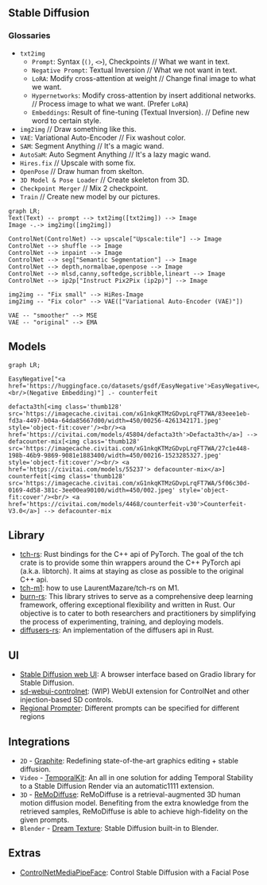 ## Stable Diffusion

### Glossaries

- `txt2img`
  - `Prompt`: Syntax (`()`, `<>`), Checkpoints // What we want in text.
  - `Negative Prompt`: Textual Inversion // What we not want in text.
  - `LoRA`: Modify cross-attention at weight // Change final image to what we want.
  - `Hypernetworks`: Modify cross-attention by insert additional networks. // Process image to what we want. (Prefer `LoRA`)
  - `Embeddings`: Result of fine-tuning (Textual Inversion). // Define new word to certain style.
- `img2img` // Draw something like this.
- `VAE`: Variational Auto-Encoder // Fix washout color.
- `SAM`: Segment Anything // It's a magic wand.
- `AutoSaM`: Auto Segment Anything // It's a lazy magic wand.
- `Hires.fix` // Upscale with some fix.
- `OpenPose` // Draw human from skelton.
- `3D Model & Pose Loader` // Create skeleton from 3D.
- `Checkpoint Merger` // Mix 2 checkpoint.
- `Train` // Create new model by our pictures.

```mermaid
graph LR;
Text(Text) -- prompt --> txt2img([txt2img]) --> Image
Image -.-> img2img([img2img])

ControlNet(ControlNet) --> upscale["Upscale:tile"] --> Image
ControlNet --> shuffle --> Image
ControlNet --> inpaint --> Image
ControlNet --> seg["Semantic Segmentation"] --> Image
ControlNet --> depth,normalbae,openpose --> Image
ControlNet --> mlsd,canny,softedge,scribble,lineart --> Image
ControlNet --> ip2p["Instruct Pix2Pix (ip2p)"] --> Image

img2img -- "Fix small" --> HiRes-Image
img2img -- "Fix color" --> VAE(["Variational Auto-Encoder (VAE)"])

VAE -- "smoother" --> MSE
VAE -- "original" --> EMA
```

## Models

```mermaid
graph LR;

EasyNegative["<a href='https://huggingface.co/datasets/gsdf/EasyNegative'>EasyNegative</a><br/>(Negative Embedding)"] .- counterfeit

defacta3th[<img class='thumb128' src='https://imagecache.civitai.com/xG1nkqKTMzGDvpLrqFT7WA/83eee1eb-fd3a-4497-b04a-64da85667d00/width=450/00256-4261342171.jpeg' style='object-fit:cover'/><br/><a href='https://civitai.com/models/45804/defacta3th'>Defacta3th</a>] --> defacounter-mix[<img class='thumb128' src='https://imagecache.civitai.com/xG1nkqKTMzGDvpLrqFT7WA/27c1e448-198b-46b9-9869-9081e1883400/width=450/00216-1523285327.jpeg' style='object-fit:cover'/><br/> <a href='https://civitai.com/models/55237'> defacounter-mix</a>]
counterfeit[<img class='thumb128' src='https://imagecache.civitai.com/xG1nkqKTMzGDvpLrqFT7WA/5f06c30d-0169-4d58-381c-3ee00ea90100/width=450/002.jpeg' style='object-fit:cover'/><br/> <a href='https://civitai.com/models/4468/counterfeit-v30'>Counterfeit-V3.0</a>] --> defacounter-mix
```

## Library

- [tch-rs](https://github.com/LaurentMazare/tch-rs): Rust bindings for the C++ api of PyTorch. The goal of the tch crate is to provide some thin wrappers around the C++ PyTorch api (a.k.a. libtorch). It aims at staying as close as possible to the original C++ api.
- [tch-m1](https://github.com/ssoudan/tch-m1): how to use LaurentMazare/tch-rs on M1.
- [burn-rs](https://burn-rs.github.io/): This library strives to serve as a comprehensive deep learning framework, offering exceptional flexibility and written in Rust. Our objective is to cater to both researchers and practitioners by simplifying the process of experimenting, training, and deploying models.
- [diffusers-rs](https://github.com/LaurentMazare/diffusers-rs): An implementation of the diffusers api in Rust.

## UI

- [Stable Diffusion web UI](https://github.com/AUTOMATIC1111/stable-diffusion-webui): A browser interface based on Gradio library for Stable Diffusion.
- [sd-webui-controlnet](https://github.com/Mikubill/sd-webui-controlnet): (WIP) WebUI extension for ControlNet and other injection-based SD controls.
- [Regional Prompter](https://github.com/hako-mikan/sd-webui-regional-prompter): Different prompts can be specified for different regions

## Integrations

- `2D` - [Graphite](https://github.com/GraphiteEditor/Graphite): Redefining state-of-the-art graphics editing + stable diffusion.
- `Video` - [TemporalKit](https://github.com/CiaraStrawberry/TemporalKit): An all in one solution for adding Temporal Stability to a Stable Diffusion Render via an automatic1111 extension.
- `3D` - [ReMoDiffuse](https://mingyuan-zhang.github.io/projects/ReMoDiffuse.html): ReMoDiffuse is a retrieval-augmented 3D human motion diffusion model. Benefiting from the extra knowledge from the retrieved samples, ReMoDiffuse is able to achieve high-fidelity on the given prompts.
- `Blender` - [Dream Texture](https://github.com/carson-katri/dream-textures): Stable Diffusion built-in to Blender.

## Extras

- [ControlNetMediaPipeFace](https://huggingface.co/spaces/CrucibleAI/ControlNetMediaPipeFaceSD21): Control Stable Diffusion with a Facial Pose
